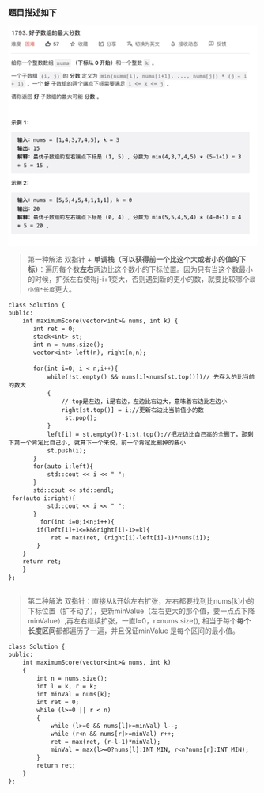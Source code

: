### 题目描述如下
![](pics/2022-12-25-03-33-54.png)

> 第一种解法 双指针 + **单调栈（可以获得前一个比这个大或者小的值的下标）**：遍历每个数**左右**两边比这个数小的下标位置。因为只有当这个数最小的时候，扩张左右使得j-i+1变大，否则遇到新的更小的数，就要比较哪个`最小值*长度`更大。

```
class Solution {
public:
    int maximumScore(vector<int>& nums, int k) {
       int ret = 0;
       stack<int> st;
       int n = nums.size();
       vector<int> left(n), right(n,n);

       for(int i=0; i < n;i++){
           while(!st.empty() && nums[i]<nums[st.top()])// 先存入的比当前的数大  
           {
               // top是左边，i是右边，左边比右边大，意味着右边比左边小
               right[st.top()] = i;//更新右边比当前值小的数
                st.pop();
           }
           left[i] = st.empty()?-1:st.top();//把左边比自己高的全删了，那剩下第一个肯定比自己小, 就算下一个来说，前一个肯定比删掉的要小
           st.push(i);
       }
       for(auto i:left){
           std::cout << i << " ";
       }
       std::cout << std::endl;
 for(auto i:right){
           std::cout << i << " ";
       }
         for(int i=0;i<n;i++){
        if(left[i]+1<=k&&right[i]-1>=k){
            ret = max(ret, (right[i]-left[i]-1)*nums[i]);
        }
    }
    return ret;
    } 
};


```

> 第二种解法 双指针：直接从k开始左右扩张，左右都要找到比nums[k]小的下标位置（扩不动了），更新minValue（左右更大的那个值，要一点点下降minValue）,再左右继续扩张，一直l=0，r=nums.size(), 相当于每个**每个长度区间**都都遍历了一遍，并且保证minValue 是每个区间的最小值。

```
class Solution {
public:
    int maximumScore(vector<int>& nums, int k) 
    {
        int n = nums.size();
        int l = k, r = k;
        int minVal = nums[k];
        int ret = 0;
        while (l>=0 || r < n)
        {
            while (l>=0 && nums[l]>=minVal) l--;
            while (r<n && nums[r]>=minVal) r++;
            ret = max(ret, (r-l-1)*minVal);            
            minVal = max(l>=0?nums[l]:INT_MIN, r<n?nums[r]:INT_MIN);
        }
        return ret;
    }
};
```